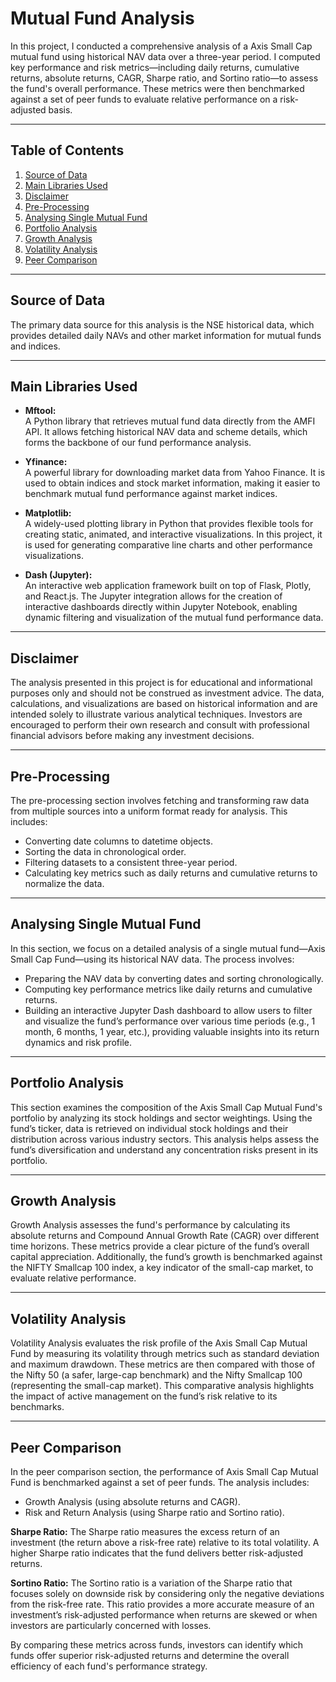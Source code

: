# Mutual Fund Analysis 

In this project, I conducted a comprehensive analysis of a Axis Small Cap mutual fund using historical NAV data over a three-year period. I computed key performance and risk metrics—including daily returns, 
cumulative returns, absolute returns, CAGR, Sharpe ratio, and Sortino ratio—to assess the fund's overall performance. These metrics were then benchmarked against a set of peer funds to evaluate relative performance on a risk-adjusted basis.

---

## Table of Contents

1. [Source of Data](#source-of-data)
2. [Main Libraries Used](#Main-Libraries-Used)
3. [Disclaimer](#Disclaimer)
4. [Pre-Processing](#pre-processing)
5. [Analysing Single Mutual Fund](#analysing-single-mutual-fund)
6. [Portfolio Analysis](#portfolio-analysis)
7. [Growth Analysis](#growth-analysis)
8. [Volatility Analysis](#volatility-analysis)
9. [Peer Comparison](#peer-comparison)

---

## Source of Data

The primary data source for this analysis is the NSE historical data, which provides detailed daily NAVs and other market information for mutual funds and indices.

---

## Main Libraries Used

- **Mftool:**  
  A Python library that retrieves mutual fund data directly from the AMFI API. It allows fetching historical NAV data and scheme details, which forms the backbone of our fund performance analysis.

- **Yfinance:**  
  A powerful library for downloading market data from Yahoo Finance. It is used to obtain indices and stock market information, making it easier to benchmark mutual fund performance against market indices.

- **Matplotlib:**  
  A widely-used plotting library in Python that provides flexible tools for creating static, animated, and interactive visualizations. In this project, it is used for generating comparative line charts and other performance visualizations.

- **Dash (Jupyter):**  
  An interactive web application framework built on top of Flask, Plotly, and React.js. The Jupyter integration allows for the creation of interactive dashboards directly within Jupyter Notebook, enabling dynamic filtering and visualization of the mutual fund performance data.

---

## Disclaimer

The analysis presented in this project is for educational and informational purposes only and should not be construed as investment advice. The data, calculations, and visualizations are based on historical information and are intended solely to illustrate various analytical techniques. Investors are encouraged to perform their own research and consult with professional financial advisors before making any investment decisions.

---

## Pre-Processing

The pre-processing section involves fetching and transforming raw data from multiple sources into a uniform format ready for analysis. This includes:
- Converting date columns to datetime objects.
- Sorting the data in chronological order.
- Filtering datasets to a consistent three-year period.
- Calculating key metrics such as daily returns and cumulative returns to normalize the data.

---

## Analysing Single Mutual Fund

In this section, we focus on a detailed analysis of a single mutual fund—Axis Small Cap Fund—using its historical NAV data. The process involves:
- Preparing the NAV data by converting dates and sorting chronologically.
- Computing key performance metrics like daily returns and cumulative returns.
- Building an interactive Jupyter Dash dashboard to allow users to filter and visualize the fund’s performance over various time periods (e.g., 1 month, 6 months, 1 year, etc.), providing valuable insights into its return dynamics and risk profile.

---

## Portfolio Analysis

This section examines the composition of the Axis Small Cap Mutual Fund's portfolio by analyzing its stock holdings and sector weightings. Using the fund’s ticker, data is retrieved on individual stock holdings and their distribution across various industry sectors. This analysis helps assess the fund’s diversification and understand any concentration risks present in its portfolio.

---

## Growth Analysis

Growth Analysis assesses the fund's performance by calculating its absolute returns and Compound Annual Growth Rate (CAGR) over different time horizons. These metrics provide a clear picture of the fund’s overall capital appreciation. Additionally, the fund’s growth is benchmarked against the NIFTY Smallcap 100 index, a key indicator of the small-cap market, to evaluate relative performance.

---

## Volatility Analysis

Volatility Analysis evaluates the risk profile of the Axis Small Cap Mutual Fund by measuring its volatility through metrics such as standard deviation and maximum drawdown. These metrics are then compared with those of the Nifty 50 (a safer, large-cap benchmark) and the Nifty Smallcap 100 (representing the small-cap market). This comparative analysis highlights the impact of active management on the fund’s risk relative to its benchmarks.

---

## Peer Comparison

In the peer comparison section, the performance of Axis Small Cap Mutual Fund is benchmarked against a set of peer funds. The analysis includes:
- Growth Analysis (using absolute returns and CAGR).
- Risk and Return Analysis (using Sharpe ratio and Sortino ratio).

**Sharpe Ratio:**
The Sharpe ratio measures the excess return of an investment (the return above a risk-free rate) relative to its total volatility. A higher Sharpe ratio indicates that the fund delivers better risk-adjusted returns.

**Sortino Ratio:**
The Sortino ratio is a variation of the Sharpe ratio that focuses solely on downside risk by considering only the negative deviations from the risk-free rate. This ratio provides a more accurate measure of an investment’s risk-adjusted performance when returns are skewed or when investors are particularly concerned with losses.

By comparing these metrics across funds, investors can identify which funds offer superior risk-adjusted returns and determine the overall efficiency of each fund's performance strategy.

